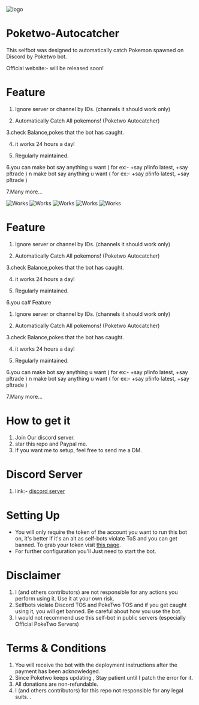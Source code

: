 ![logo](https://media3.giphy.com/media/92gTmYI21iZKls58oa/giphy.gif)

# Poketwo-Autocatcher
This selfbot was designed to automatically catch Pokemon spawned on Discord by Poketwo bot.

Official website:- will be released soon!
# Feature
1. Ignore server or channel by IDs. (channels it should work only)

2. Automatically Catch All pokemons! (Poketwo Autocatcher)

3.check Balance,pokes that the bot has caught.

4. it works 24 hours a day!

5. Regularly maintained.

6.you can make bot say anything u want (  for ex:- +say p!info latest, +say p!trade  )
n make bot say anything u want (  for ex:- +say p!info latest, +say p!trade  )

7.Many more...

![Works](https://media1.giphy.com/media/9cepV83q9ZVW8vAJ2w/giphy.gif)
![Works](https://media0.giphy.com/media/gIG0Aw7vFsU8fKKywD/giphy.gif)
![Works](https://cdn.discordapp.com/attachments/504587263242534913/780038260457209856/20201122_171216_edited.jpg)
![Works](https://cdn.discordapp.com/attachments/504587263242534913/780038815850823701/20201122_171514_edited.jpg)
![Works](https://media4.giphy.com/media/fMH1ennRztVJkjtvRr/giphy.gif)
# Feature
1. Ignore server or channel by IDs. (channels it should work only)

2. Automatically Catch All pokemons! (Poketwo Autocatcher)

3.check Balance,pokes that the bot has caught.

4. it works 24 hours a day!

5. Regularly maintained.

6.you ca# Feature
1. Ignore server or channel by IDs. (channels it should work only)

2. Automatically Catch All pokemons! (Poketwo Autocatcher)

3.check Balance,pokes that the bot has caught.

4. it works 24 hours a day!

5. Regularly maintained.

6.you can make bot say anything u want (  for ex:- +say p!info latest, +say p!trade  )
n make bot say anything u want (  for ex:- +say p!info latest, +say p!trade  )

7.Many more...
# How to get it
1. Join Our discord server.
2. star this repo and Paypal me.
3. If you want me to setup, feel free to send me a DM.

# Discord Server
1. link:- [discord server](https://discord.gg/8VhA4mz4NS)
# Setting Up

- You will only require the token of the account you want to run this bot on, it's better if it's an alt as self-bots violate ToS and you can get banned. To grab your token visit [this page](https://github.com/TheRacingLion/Discord-SelfBot/wiki/Discord-Token-Tutorial).
- For further configuration you'll Just need to start the bot.

# Disclaimer
1. I (and others contributors) are not responsible for any actions you perform using it. Use it at your own risk.
2. Selfbots violate Discord TOS and PokeTwo TOS and if you get caught using it, you will get banned. Be careful about how you use the bot.
3. I would not recommend use this self-bot in public servers (especially Official PokeTwo Servers)

# Terms & Conditions
1. You will receive the bot with the deployment instructions after the payment has been acknowledged.
2. Since Poketwo keeps updating , Stay patient until I patch the error for it.
3. All donations are non-refundable.
4. I (and others contributors) for this repo not responsible for any legal suits.
.

